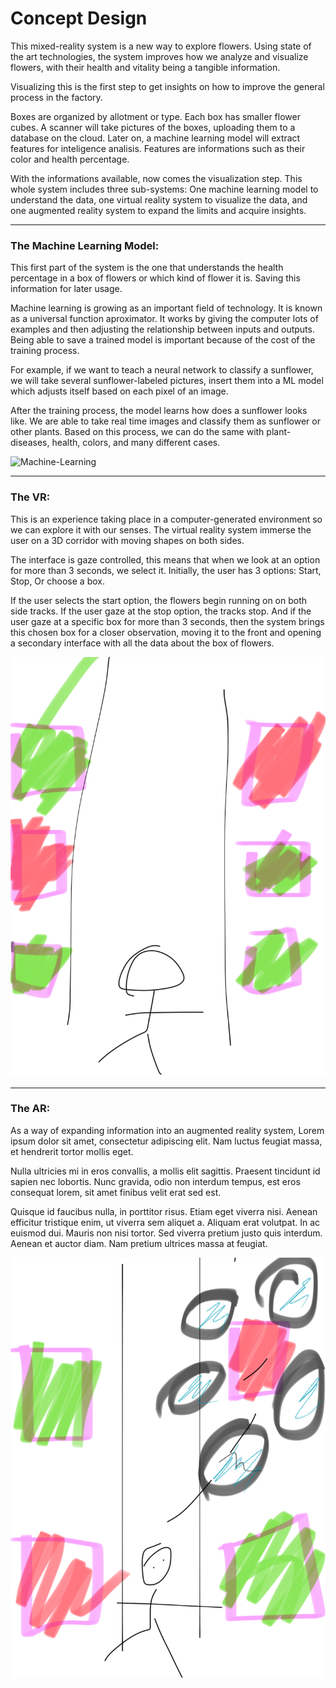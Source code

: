 # Concept Design

This mixed-reality system is a new way to explore flowers. Using state of the art technologies, the system improves how we analyze and visualize flowers, with their health and vitality being a tangible information. 

Visualizing this is the first step to get insights on how to improve the general process in the factory.

Boxes are organized by allotment or type. Each box has smaller flower cubes. A scanner will take pictures of the boxes, uploading them to a database on the cloud. Later on, a machine learning model will extract features for inteligence analisis. Features are informations such as their color and health percentage.

With the informations available, now comes the visualization step. This whole system includes three sub-systems: One machine learning model to understand the data, one virtual reality system to visualize the data, and one augmented reality system to expand the limits and acquire insights.

***

### **The Machine Learning Model:** 

This first part of the system is the one that understands the health percentage in a box of flowers or which kind of flower it is. Saving this information for later usage.

Machine learning is growing as an important field of technology. It is known as a universal function aproximator. It works by giving the computer lots of examples and then adjusting the relationship between inputs and outputs. Being able to save a trained model is important because of the cost of the training process.

For example, if we want to teach a neural network to classify a sunflower, we will take several sunflower-labeled pictures, insert them into a ML model which adjusts itself based on each pixel of an image. 

After the training process, the model learns how does a sunflower looks like. We are able to take real time images and classify them as sunflower or other plants. Based on this process, we can do the same with plant-diseases, health, colors, and many different cases. 


![Machine-Learning](https://www.pyimagesearch.com/wp-content/uploads/2014/05/plant_classification.jpg "Machine Learning")

*** 

### **The VR:**

This is an experience taking place in a computer-generated environment so we can explore it with our senses. The virtual reality system immerse the user on a 3D corridor with moving shapes on both sides.

The interface is gaze controlled, this means that when we look at an option for more than 3 seconds, we select it. 
Initially, the user has 3 options: Start, Stop, Or choose a box. 

If the user selects the start option, the flowers begin running on on both side tracks. If the user gaze at the stop option, the tracks stop. And if the user gaze at a specific box for more than 3 seconds, then the system brings this chosen box for a closer observation, moving it to the front and opening a secondary interface with all the data about the box of flowers.

![Virtual-Reality](doc/vr.jpg "Virtual Reality")

*** 
### **The AR:**

As a way of expanding information into an augmented reality system, Lorem ipsum dolor sit amet, consectetur adipiscing elit. Nam luctus feugiat massa, et hendrerit tortor mollis eget. 

Nulla ultricies mi in eros convallis, a mollis elit sagittis. Praesent tincidunt id sapien nec lobortis. Nunc gravida, odio non interdum tempus, est eros consequat lorem, sit amet finibus velit erat sed est.

Quisque id faucibus nulla, in porttitor risus. Etiam eget viverra nisi. Aenean efficitur tristique enim, ut viverra sem aliquet a. Aliquam erat volutpat. In ac euismod dui. Mauris non nisi tortor. Sed viverra pretium justo quis interdum. Aenean et auctor diam. Nam pretium ultrices massa at feugiat. 


![Augmented-Reality](doc/ar.jpg "Augmented Reality")
